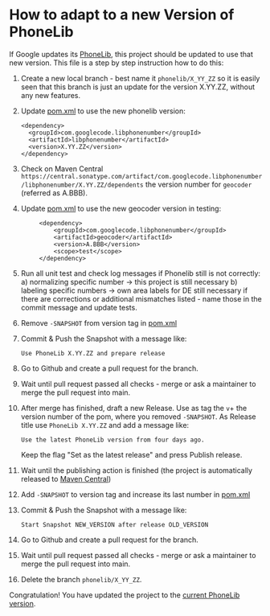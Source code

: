 # How to adapt to a new Version of PhoneLib

If Google updates its [PhoneLib](https://github.com/google/libphonenumber), this project should be updated to use that new version. This file is a step by step instruction how to do this:

1. Create a new local branch - best name it ```phonelib/X_YY_ZZ``` so it is easily seen that this branch is just an update for the version X.YY.ZZ, without any new features.

2. Update [pom.xml](pom.xml) to use the new phonelib version:
   ```
   <dependency>
     <groupId>com.googlecode.libphonenumber</groupId>
     <artifactId>libphonenumber</artifactId>
     <version>X.YY.ZZ</version>
   </dependency>
   ```
   
3. Check on Maven Central ```https://central.sonatype.com/artifact/com.googlecode.libphonenumber/libphonenumber/X.YY.ZZ/dependents``` the version number for ```geocoder``` (referred as A.BBB).

4. Update [pom.xml](pom.xml) to use the new geocoder version in testing:
   ```
        <dependency>
            <groupId>com.googlecode.libphonenumber</groupId>
            <artifactId>geocoder</artifactId>
            <version>A.BBB</version>
            <scope>test</scope>
        </dependency>
   ```
   
5. Run all unit test and check log messages if Phonelib still is not correctly:
   a) normalizing specific number -> this project is still necessary
   b) labeling specific numbers -> own area labels for DE still necessary
   if there are corrections or additional mismatches listed - name those in the commit message and update tests.

6. Remove ```-SNAPSHOT``` from version tag in [pom.xml](pom.xml)

7. Commit & Push the Snapshot with a message like:
   ```
   Use PhoneLib X.YY.ZZ and prepare release
   ```
   
8. Go to Github and create a pull request for the branch.

9. Wait until pull request passed all checks - merge or ask a maintainer to merge the pull request into main.

10. After merge has finished, draft a new Release. Use as tag the ```v```+ the version number of the pom, where you removed ```-SNAPSHOT```. As Release title use  ```PhoneLib X.YY.ZZ``` and add a message like:
    ```
    Use the latest PhoneLib version from four days ago.
    ```
    Keep the flag "Set as the latest release" and press Publish release.

11. Wait until the publishing action is finished (the project is automatically released to [Maven Central](https://central.sonatype.com/artifact/de.telekom.phonenumber/normalizer/))

12. Add ```-SNAPSHOT``` to version tag and increase its last number in [pom.xml](pom.xml)

13. Commit & Push the Snapshot with a message like:
    ```
    Start Snapshot NEW_VERSION after release OLD_VERSION
    ```

14. Go to Github and create a pull request for the branch.

15. Wait until pull request passed all checks - merge or ask a maintainer to merge the pull request into main.

16. Delete the branch ```phonelib/X_YY_ZZ```.

Congratulation! You have updated the project to the [current PhoneLib version](https://central.sonatype.com/artifact/com.googlecode.libphonenumber/libphonenumber).

